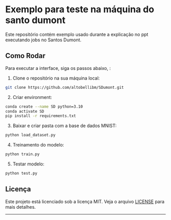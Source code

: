 # Exemplo para teste na máquina do santo dumont 

Este repositório contém exemplo usado durante a explicação no ppt executando jobs no Santos Dumont.

## Como Rodar

Para executar a interface, siga os passos abaixo, :

1. Clone o repositório na sua máquina local:

```bash
git clone https://github.com/altobellibm/SDumont.git
```

2. Criar environment:
```bash
conda create --name SD python=3.10
conda activate SD
pip install -r requirements.txt
```

3. Baixar e criar pasta com a base de dados MNIST:

```bash
python load_dataset.py
```

4. Treinamento do modelo:

```bash
python train.py
```

5. Testar modelo:

```bash
python test.py
```

## Licença

Este projeto está licenciado sob a licença MIT. Veja o arquivo [LICENSE](LICENSE) para mais detalhes.

---

